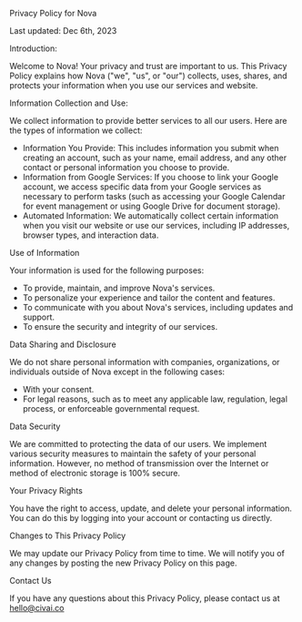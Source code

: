 Privacy Policy for Nova

Last updated: Dec 6th, 2023



Introduction: 

Welcome to Nova! Your privacy and trust are important to us. This Privacy Policy explains how Nova ("we", "us", or "our") collects, uses, shares, and protects your information when you use our services and website.




Information Collection and Use:

We collect information to provide better services to all our users. Here are the types of information we collect:

- Information You Provide: This includes information you submit when creating an account, such as your name, email address, and any other contact or personal information you choose to provide.
- Information from Google Services: If you choose to link your Google account, we access specific data from your Google services as necessary to perform tasks (such as accessing your Google Calendar for event management or using Google Drive for document storage).
- Automated Information: We automatically collect certain information when you visit our website or use our services, including IP addresses, browser types, and interaction data.





Use of Information

Your information is used for the following purposes:

- To provide, maintain, and improve Nova's services.
- To personalize your experience and tailor the content and features.
- To communicate with you about Nova's services, including updates and support.
- To ensure the security and integrity of our services.



Data Sharing and Disclosure

We do not share personal information with companies, organizations, or individuals outside of Nova except in the following cases:

- With your consent.
- For legal reasons, such as to meet any applicable law, regulation, legal process, or enforceable governmental request.





Data Security

We are committed to protecting the data of our users. We implement various security measures to maintain the safety of your personal information. However, no method of transmission over the Internet or method of electronic storage is 100% secure.



Your Privacy Rights

You have the right to access, update, and delete your personal information. You can do this by logging into your account or contacting us directly.



Changes to This Privacy Policy

We may update our Privacy Policy from time to time. We will notify you of any changes by posting the new Privacy Policy on this page.




Contact Us

If you have any questions about this Privacy Policy, please contact us at hello@civai.co


